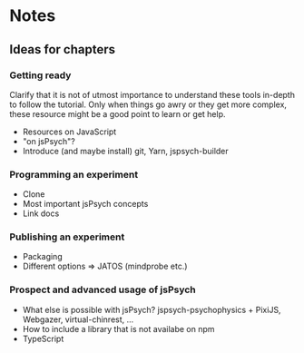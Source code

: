 # Notes

## Ideas for chapters

### Getting ready

Clarify that it is not of utmost importance to understand these tools in-depth to follow the tutorial. Only when things go awry or they get more complex, these resource might be a good point to learn or get help.

- Resources on JavaScript
- "on jsPsych"?
- Introduce (and maybe install) git, Yarn, jspsych-builder

### Programming an experiment

- Clone
- Most important jsPsych concepts
- Link docs

### Publishing an experiment

- Packaging
- Different options => JATOS (mindprobe etc.)

### Prospect and advanced usage of jsPsych

- What else is possible with jsPsych? jspsych-psychophysics + PixiJS, Webgazer, virtual-chinrest, ...
- How to include a library that is not availabe on npm
- TypeScript
